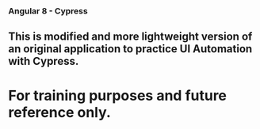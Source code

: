 ### Angular 8 - Cypress

## This is modified and more lightweight version of an original application to practice UI Automation with Cypress.

# For training purposes and future reference only.
